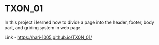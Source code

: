 # TXON_01
In this project i learned how to divide a page into the header,
footer, body part, and griding system in 
web page.

Link - https://hari-1005.github.io/TXON_01/
